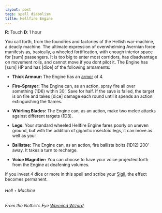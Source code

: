 ```yaml
---
layout: post
tags: spell diabolism
title: Hellfire Engine
---
```

**R**: Touch  **D**: 1 hour

You call forth, from the foundries and factories of the Hellish war-machine, a deadly machine. The ultimate expression of overwhelming Avernian force manifests as, basically, a wheeled fortification, with enough interior space for [sum] passengers. It is too big to enter most corridors, has disadvantage on movement rolls, and cannot move if you dont pilot it. The Engine has [sum] HP and has [dice] of the following armaments:

- **Thick Armour:** The Engine has an [armor](/2020/11/09/base-rules/#combat) of 4.

- **Fire-Sprayer:** The Engine can, as an action, spray fire all over something (1D6) within 30'. Save for half. If the save is failed, the target is on fire and takes [dice] damage each round until it spends an action extinguishing the flames.

- **Whirling Blades:** The Engine can, as an action, make two melee attacks against different targets (1D8).

- **Legs:** Your standard wheeled Hellfire Engine fares poorly on uneven ground, but with the addition of gigantic insectoid legs, it can move as well as you!

- **Ballistae:** The Engine can, as an action, fire ballista bolts (1D12) 200' away. It takes a turn to recharge.

- **Voice Magnifier:** You can choose to have your voice projected forth from the Engine at deafening volumes.

If you invest 4 dice or more in this spell and scribe your [Sigil](/spells/#lexicon), the effect becomes permanent.
    
###### Hell + Machine
###### From the Nothic's Eye [Warmind Wizard](https://nothicseye.blogspot.com/2021/12/if-your-enemy-is-of-choleric.html)
